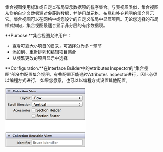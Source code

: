 集合视图使用标准或自定义布局显示数据项的有序集合。与表视图类似，集合视图从您的自定义数据源对象获取数据，并使用单元格，布局和补充视图的组合显示它。集合视图可以在网格中或您设计的自定义布局中显示项目。无论您选择的布局样式如何，集合视图最适合显示非分层的有序数据项。

**Purpose.**集合视图允许用户：
- 查看可变大小项目的目录，可选择分为多个章节
- 添加到、重新排列和编辑项目集合
- 从频繁更改的项目显示中选择

**Configuration.**在Interface Builder中的Attributes Inspector的“集合视图”部分中配置集合视图。有些配置不能通过Attributes Inspector进行，因此必须以编程方式进行。 如果您愿意，也可以以编程方式设置其他配置。

![](/assets/Snip20161104_10.png)